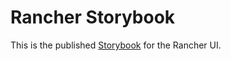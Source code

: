 # Rancher Storybook

This is the published <a href="https://storybook.js.org/" target="_blank">Storybook</a> for the Rancher UI.

